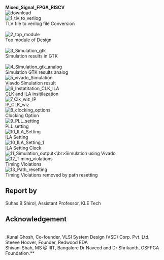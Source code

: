 
**Mixed_Signal_FPGA_RISCV**
</br>![download](https://user-images.githubusercontent.com/66528639/171029093-b7e74508-fe40-4708-9cda-f00e13095807.png)
</br>![1_tlv_to_verilog](https://user-images.githubusercontent.com/66528639/171022536-90058c02-4512-4af4-93e2-0043f8a71ea1.jpg)
</br>TLV file to verilog file Conversion
</br>
</br>![2_top_module](https://user-images.githubusercontent.com/66528639/171022609-6aa87fee-811c-491d-aa98-b081e882e6d2.jpg)
</br>Top module of Design
</br>
</br>![3_Simulation_gtk](https://user-images.githubusercontent.com/66528639/171022718-478e4136-36f8-4b36-a396-7b2d23b969f2.jpg)
</br>Simulation results in GTK
</br>
</br>![4_Simulation_gtk_analog](https://user-images.githubusercontent.com/66528639/171022892-9b880e1f-8329-47b9-af67-6ea134d4b02a.jpg)
</br>Simulation GTK results analog
</br>![5_vivado_Simulation](https://user-images.githubusercontent.com/66528639/171023058-52fe84e8-ec7f-4f86-ae2f-9b6e0b1b17ea.jpg)
</br>Viavdo Simulation result
</br>![6_Instatitation_CLK_ILA](https://user-images.githubusercontent.com/66528639/171023126-d72bb975-5933-43cd-a436-c9b218885357.jpg)
</br>CLK and ILA insitilazation
</br>![7_Clk_wiz_IP](https://user-images.githubusercontent.com/66528639/171023217-f1937452-8a39-4472-8b1c-98182a3a89de.jpg)
</br>IP_CLK_wiz
</br>![8_clocking_options](https://user-images.githubusercontent.com/66528639/171023343-54e682e8-3413-47f3-8837-dd7f3028a1d0.jpg)
</br>Clocking Option
</br>![9_PLL_setting](https://user-images.githubusercontent.com/66528639/171023386-2740fd80-c024-4bc5-b373-4b1b3779f07e.jpg)
</br>PLL setting
</br>![10_ILA_Setting](https://user-images.githubusercontent.com/66528639/171023520-ed104273-9907-4fc8-9eb9-efacf253cdc2.jpg)
</br>ILA Setting
</br>![10_ILA_Setting_1](https://user-images.githubusercontent.com/66528639/171023564-28d83c55-057b-4c43-8e74-00fc95a3a805.jpg)
</br>ILA Setting Clock
</br>![11_Simulation_output](https://user-images.githubusercontent.com/66528639/171023614-f098c032-9be4-4e94-ad12-d8fa861a284d.jpg)<\br>Simulation using Vivado
</br>![12_Timing_violations](https://user-images.githubusercontent.com/66528639/171023712-4fc8d545-d915-4e41-bcd6-a9cbbf4462c0.jpg)
</br>Timing Violations
</br>![13_Path_resetting](https://user-images.githubusercontent.com/66528639/171023737-8bf39321-a96d-47d5-beb6-d4c99c6c5288.jpg)
</br>Timing Violations removed by path resetting

## Report by
 Suhas B Shirol, Assistant Professor, KLE Tech

## Acknowledgement
</br>.Kunal Ghosh, Co-founder, VLSI System Design (VSD) Corp. Pvt. Ltd.
</br>Steeve Hoover, Founder, Redwood EDA
</br>Shivani Shah, MS @ IIIT, Bangalore Dr Naveed and Dr Shrikanth, OSFPGA Foundation.**



